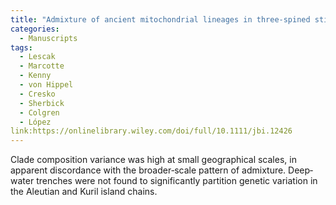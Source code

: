 ```yaml
---
title: "Admixture of ancient mitochondrial lineages in three‐spined stickleback populations from the North Pacific"
categories:
  - Manuscripts
tags:
  - Lescak
  - Marcotte
  - Kenny
  - von Hippel
  - Cresko
  - Sherbick
  - Colgren
  - López
link:https://onlinelibrary.wiley.com/doi/full/10.1111/jbi.12426
---
```


Clade composition variance was high at small geographical scales, in apparent discordance with the broader‐scale pattern of admixture. Deep‐water trenches were not found to significantly partition genetic variation in the Aleutian and Kuril island chains. 